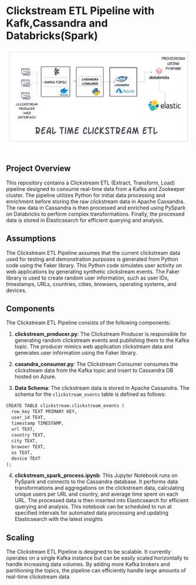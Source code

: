 # Clickstream ETL Pipeline with Kafk,Cassandra and Databricks(Spark)

![](Clickstream_ETL.jpeg)



## Project Overview

This repository contains a Clickstream ETL (Extract, Transform, Load) pipeline designed to consume real-time data from a Kafka and Zookeeper cluster. The pipeline utilizes Python for initial data processing and enrichment before storing the raw clickstream data in Apache Cassandra. The raw data in Cassandra is then processed and enriched using PySpark on Databricks to perform complex transformations. Finally, the processed data is stored in Elasticsearch for efficient querying and analysis.

## Assumptions

The Clickstream ETL Pipeline assumes that the current clickstream data used for testing and demonstration purposes is generated from Python code using the Faker library. This Python code simulates user activity on web applications by generating synthetic clickstream events. The Faker library is used to create random user information, such as user IDs, timestamps, URLs, countries, cities, browsers, operating systems, and devices.


## Components

The Clickstream ETL Pipeline consists of the following components:
1. **clickstream_producer.py**: The Clickstream Producer is responsible for generating random clickstream events and publishing them to the Kafka topic. The producer mimics web application clickstream data and generates user information using the Faker library.

2. **casandra_consumer.py**: The Clickstream Consumer consumes the clickstream data from the Kafka topic and insert to Cassandra DB hosted on Azure.

3. **Data Schema**: The clickstream data is stored in Apache Cassandra. The schema for the `clickstream_events` table is defined as follows:


```
CREATE TABLE clickstream.clickstream_events (
  row_key TEXT PRIMARY KEY,
  user_id TEXT,
  timestamp TIMESTAMP,
  url TEXT,
  country TEXT,
  city TEXT,
  browser TEXT,
  os TEXT,
  device TEXT
);
```
4. **clickstream_spark_process.ipynb**: This Jupyter Notebook runs on PySpark and connects to the Cassandra database. It performs data transformations and aggregations on the clickstream data, calculating unique users per URL and country, and average time spent on each URL. The processed data is then inserted into Elasticsearch for efficient querying and analysis. This notebook can be scheduled to run at specified intervals for automated data processing and updating Elasticsearch with the latest insights



## Scaling

The Clickstream ETL Pipeline is designed to be scalable. It currently operates on a single Kafka instance but can be easily scaled horizontally to handle increasing data volumes. By adding more Kafka brokers and partitioning the topics, the pipeline can efficiently handle large amounts of real-time clickstream data.




